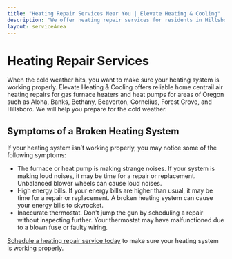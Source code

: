 ```yaml
---
title: "Heating Repair Services Near You | Elevate Heating & Cooling"
description: "We offer heating repair services for residents in Hillsboro, OR and other areas. We will help you prepare for the cold weather."
layout: serviceArea
---
```


# Heating Repair Services

When the cold weather hits, you want to make sure your heating system is working properly. Elevate Heating & Cooling offers reliable home centrail air heating repairs for gas furnace heaters and heat pumps for areas of Oregon such as Aloha, Banks, Bethany, Beaverton, Cornelius, Forest Grove, and Hillsboro. We will help you prepare for the cold weather.

## Symptoms of a Broken Heating System

If your heating system isn’t working properly, you may notice some of the following symptoms:

- The furnace or heat pump is making strange noises. If your system is making loud noises, it may be time for a repair or replacement. Unbalanced blower wheels can cause loud noises.
- High energy bills. If your energy bills are higher than usual, it may be time for a repair or replacement. A broken heating system can cause your energy bills to skyrocket.
- Inaccurate thermostat. Don't jump the gun by scheduling a repair without inspecting further. Your thermostat may have malfunctioned due to a blown fuse or faulty wiring.

[Schedule a heating repair service today](https://book.elevateheating.com/web-schedule-a-service-form) to make sure your heating system is working properly.